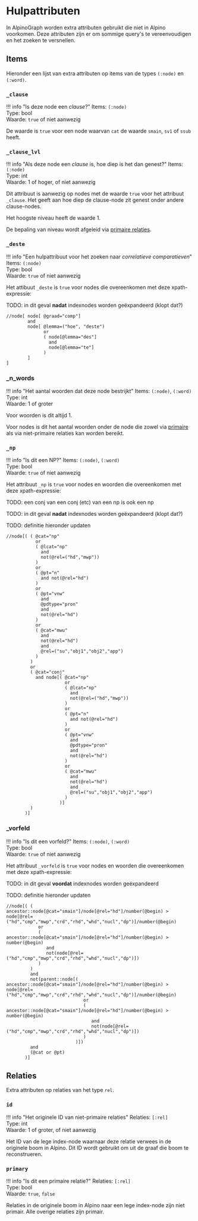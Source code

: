 # Hulpattributen

In AlpinoGraph worden extra attributen gebruikt die niet in Alpino
voorkomen. Deze attributen zijn er om sommige query's te
vereenvoudigen en het zoeken te versnellen.

## Items

Hieronder een lijst van extra attributen op items van de types `(:node)`
en `(:word)`.

### `_clause`

!!! info "Is deze node een *clause*?"
    Items: `(:node)`  
    Type: bool  
    Waarde: `true` of niet aanwezig

De waarde is `true` voor een node waarvan `cat` de waarde `smain`,
`sv1` of `ssub` heeft.


### `_clause_lvl`

!!! info "Als deze node een *clause* is, hoe diep is het dan genest?"
    Items: `(:node)`  
    Type: int  
    Waarde: 1 of hoger, of niet aanwezig

Dit attribuut is aanwezig op nodes met de waarde `true` voor het
attribuut `_clause`. Het geeft aan hoe diep de clause-node zit genest
onder andere clause-nodes.

Het hoogste niveau heeft de waarde 1.

De bepaling van niveau wordt afgeleid via [primaire relaties](#primary).


### `_deste`

!!! info "Een hulpattribuut voor het zoeken naar *correlatieve comparatieven*"
    Items: `(:node)`  
    Type: bool  
    Waarde: `true` of niet aanwezig

Het attibuut `_deste` is `true` voor nodes die overeenkomen met deze xpath-expressie:

TODO: in dit geval **nadat** indexnodes worden geëxpandeerd (klopt dat?)

```xpath
//node[ node[ @graad="comp"]
        and
        node[ @lemma=("hoe", "deste")
              or
              ( node[@lemma="des"]
                and
                node[@lemma="te"]
              )
        ]
]
```

### _n_words

!!! info "Het aantal woorden dat deze node bestrijkt"
    Items: `(:node)`, `(:word)`  
    Type: int  
    Waarde: 1 of groter

Voor woorden is dit altijd 1.

Voor nodes is dit het aantal woorden onder de node die zowel via
[primaire](#primary) als via niet-primaire relaties kan worden bereikt.

### `_np`

!!! info "Is dit een NP?"
    Items: `(:node)`, `(:word)`  
    Type: bool  
    Waarde: `true` of niet aanwezig

Het attribuut `_np` is `true` voor nodes en woorden die overeenkomen met deze xpath-expressie:

TODO: een conj van een conj (etc) van een np is ook een np

TODO: in dit geval **nadat** indexnodes worden geëxpandeerd (klopt dat?)

TODO: definitie hieronder updaten

```xpath
//node[( ( @cat="np"
           or
           ( @lcat="np"
             and
             not(@rel=("hd","mwp"))
           )
           or
           ( @pt="n"
             and not(@rel="hd")
           )
           or
           ( @pt="vnw"
             and
             @pdtype="pron"
             and
             not(@rel="hd")
           )
           or
           ( @cat="mwu"
             and
             not(@rel="hd")
             and
             @rel=("su","obj1","obj2","app")
           )
         )
         or
         ( @cat="conj"
           and node[( @cat="np"
                      or
                      ( @lcat="np"
                        and
                        not(@rel=("hd","mwp"))
                      )
                      or
                      ( @pt="n"
                        and not(@rel="hd")
                      )
                      or
                      ( @pt="vnw"
                        and
                        @pdtype="pron"
                        and
                        not(@rel="hd")
                      )
                      or
                      ( @cat="mwu"
                        and
                        not(@rel="hd")
                        and
                        @rel=("su","obj1","obj2","app")
                      )
                    )]
         )
       )]
```


### _vorfeld

!!! info "Is dit een vorfeld?"
    Items: `(:node)`, `(:word)`   
    Type: bool  
    Waarde: `true` of niet aanwezig


Het attribuut `_vorfeld` is `true` voor nodes en woorden die overeenkomen met
deze xpath-expressie:

TODO: in dit geval **voordat** indexnodes worden geëxpandeerd

TODO: definitie hieronder updaten

```xpath
//node[( (  ancestor::node[@cat="smain"]/node[@rel="hd"]/number(@begin) > node[@rel=("hd","cmp","mwp","crd","rhd","whd","nucl","dp")]/number(@begin)
            or
            (  ancestor::node[@cat="smain"]/node[@rel="hd"]/number(@begin) > number(@begin)
               and
               not(node[@rel=("hd","cmp","mwp","crd","rhd","whd","nucl","dp")])
            )
         )
         and
         not(parent::node[(  ancestor::node[@cat="smain"]/node[@rel="hd"]/number(@begin) > node[@rel=("hd","cmp","mwp","crd","rhd","whd","nucl","dp")]/number(@begin)
                             or
                             (  ancestor::node[@cat="smain"]/node[@rel="hd"]/number(@begin) > number(@begin)
                                and
                                not(node[@rel=("hd","cmp","mwp","crd","rhd","whd","nucl","dp")])
                             )
                          )])
         and
         (@cat or @pt)
       )]
```


## Relaties

Extra attributen op relaties van het type `rel`.


### `id`

!!! info "Het originele ID van niet-primaire relaties"
    Relaties: `[:rel]`  
    Type: int  
    Waarde: 1 of groter, of niet aanwezig

Het ID van de lege index-node waarnaar deze relatie verwees in de
originele boom in Alpino. Dit ID wordt gebruikt om uit de graaf die
boom te reconstrueren.

### `primary`

!!! info "Is dit een primaire relatie?"
    Relaties: `[:rel]`  
    Type: bool  
    Waarde: `true`, `false`

Relaties in de originele boom in Alpino naar een lege index-node zijn
niet primair. Alle overige relaties zijn primair.
